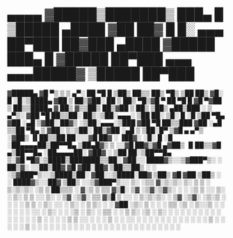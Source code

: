 #   ▄▄▄▄   ▓█████▒███████▒ ███▄    █  ▒█████     ▄████ ▓██   ██▓     █     █░ ▄▄▄      ██▀███   ██▓███         ▄████ ▓█████ ███▄    █ ▓█████ ██▀███   ▄▄▄     ▄▄▄█████▓ ▒█████   ██▀███  
 ▓█████▄ ▓█   ▀▒ ▒ ▒ ▄▀░ ██ ▀█   █ ▒██▒  ██▒▒ ██▒ ▀█▒ ▒██  ██▒    ▓█░ █ ░█░▒████▄   ▓██ ▒ ██▒▓██░  ██     ▒ ██▒ ▀█▒▓█   ▀ ██ ▀█   █ ▓█   ▀▓██ ▒ ██▒▒████▄   ▓  ██▒ ▓▒▒██▒  ██▒▓██ ▒ ██▒
 ▒██▒ ▄██▒███  ░ ▒ ▄▀▒░ ▓██  ▀█ ██▒▒██░  ██▒░▒██░▄▄▄░  ▒██ ██░    ▒█░ █ ░█ ▒██  ▀█▄ ▓██ ░▄█ ▒▓██░ ██▓▒    ░▒██░▄▄▄░▒███  ▓██  ▀█ ██▒▒███  ▓██ ░▄█ ▒▒██  ▀█▄ ▒ ▓██░ ▒░▒██░  ██▒▓██ ░▄█ ▒
 ▒██░█▀  ▒▓█  ▄  ▄▀▒   ░▓██▒  ▐▌██▒▒██   ██░░░▓█  ██▓  ░ ▐██▓░    ░█░ █ ░█ ░██▄▄▄▄██▒██▀▀█▄  ▒██▄█▓▒ ▒    ░░▓█  ██▓▒▓█  ▄▓██▒  ▐▌██▒▒▓█  ▄▒██▀▀█▄  ░██▄▄▄▄██░ ▓██▓ ░ ▒██   ██░▒██▀▀█▄  
▒░▓█  ▀█▓░▒████▒███████▒▒██░   ▓██░░ ████▓▒░░▒▓███▀▒░  ░ ██▒▓░    ░░██▒██▓  ▓█   ▓██░██▓ ▒██▒▒██▒ ░  ░    ░▒▓███▀▒░░▒████▒██░   ▓██░░▒████░██▓ ▒██▒ ▓█   ▓██  ▒██▒ ░ ░ ████▓▒░░██▓ ▒██▒
░░▒▓███▀▒░░ ▒░ ░▒▒ ▓░▒░▒░ ▒░   ▒ ▒ ░ ▒░▒░▒░  ░▒   ▒     ██▒▒▒     ░ ▓░▒ ▒   ▒▒   ▓▒█░ ▒▓ ░▒▓░▒▓▒░ ░  ░     ░▒   ▒  ░░ ▒░ ░ ▒░   ▒ ▒ ░░ ▒░ ░ ▒▓ ░▒▓░ ▒▒   ▓▒█  ▒ ░░   ░ ▒░▒░▒░ ░ ▒▓ ░▒▓░
░▒░▒   ░  ░ ░  ░ ▒ ▒ ░ ▒░ ░░   ░ ▒░  ░ ▒ ▒░   ░   ░   ▓██ ░▒░       ▒ ░ ░    ░   ▒▒   ░▒ ░ ▒░░▒ ░           ░   ░   ░ ░  ░ ░░   ░ ▒░ ░ ░    ░▒ ░ ▒░  ░   ▒▒     ░      ░ ▒ ▒░   ░▒ ░ ▒░
  ░    ░    ░  ░ ░ ░ ░ ░   ░   ░ ░ ░ ░ ░ ▒  ░ ░   ░ ░ ▒ ▒ ░░        ░   ░    ░   ▒     ░   ░ ░░           ░ ░   ░ ░   ░     ░   ░ ░    ░     ░   ░   ░   ▒    ░ ░    ░ ░ ░ ▒     ░   ░ 
░ ░         ░    ░ ░             ░     ░ ░        ░   ░ ░             ░          ░     ░                        ░     ░           ░    ░     ░           ░               ░ ░     ░     
